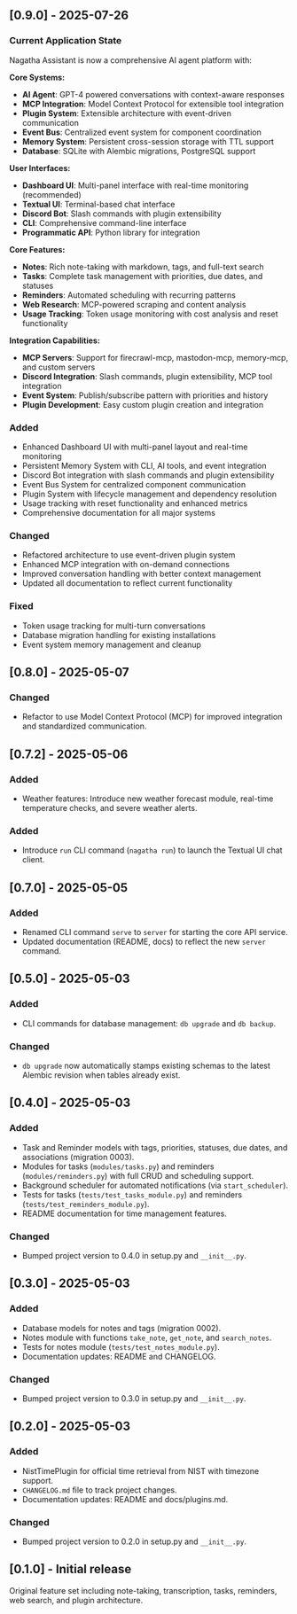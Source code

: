 ## [0.9.0] - 2025-07-26

### Current Application State
Nagatha Assistant is now a comprehensive AI agent platform with:

**Core Systems:**
- **AI Agent**: GPT-4 powered conversations with context-aware responses
- **MCP Integration**: Model Context Protocol for extensible tool integration
- **Plugin System**: Extensible architecture with event-driven communication
- **Event Bus**: Centralized event system for component coordination
- **Memory System**: Persistent cross-session storage with TTL support
- **Database**: SQLite with Alembic migrations, PostgreSQL support

**User Interfaces:**
- **Dashboard UI**: Multi-panel interface with real-time monitoring (recommended)
- **Textual UI**: Terminal-based chat interface
- **Discord Bot**: Slash commands with plugin extensibility
- **CLI**: Comprehensive command-line interface
- **Programmatic API**: Python library for integration

**Core Features:**
- **Notes**: Rich note-taking with markdown, tags, and full-text search
- **Tasks**: Complete task management with priorities, due dates, and statuses
- **Reminders**: Automated scheduling with recurring patterns
- **Web Research**: MCP-powered scraping and content analysis
- **Usage Tracking**: Token usage monitoring with cost analysis and reset functionality

**Integration Capabilities:**
- **MCP Servers**: Support for firecrawl-mcp, mastodon-mcp, memory-mcp, and custom servers
- **Discord Integration**: Slash commands, plugin extensibility, MCP tool integration
- **Event System**: Publish/subscribe pattern with priorities and history
- **Plugin Development**: Easy custom plugin creation and integration

### Added
- Enhanced Dashboard UI with multi-panel layout and real-time monitoring
- Persistent Memory System with CLI, AI tools, and event integration
- Discord Bot integration with slash commands and plugin extensibility
- Event Bus System for centralized component communication
- Plugin System with lifecycle management and dependency resolution
- Usage tracking with reset functionality and enhanced metrics
- Comprehensive documentation for all major systems

### Changed
- Refactored architecture to use event-driven plugin system
- Enhanced MCP integration with on-demand connections
- Improved conversation handling with better context management
- Updated all documentation to reflect current functionality

### Fixed
- Token usage tracking for multi-turn conversations
- Database migration handling for existing installations
- Event system memory management and cleanup

## [0.8.0] - 2025-05-07

### Changed
- Refactor to use Model Context Protocol (MCP) for improved integration and standardized communication.

## [0.7.2] - 2025-05-06

### Added
- Weather features: Introduce new weather forecast module, real-time temperature checks, and severe weather alerts.


### Added
- Introduce `run` CLI command (`nagatha run`) to launch the Textual UI chat client.

## [0.7.0] - 2025-05-05

### Added
- Renamed CLI command `serve` to `server` for starting the core API service.
- Updated documentation (README, docs) to reflect the new `server` command.

## [0.5.0] - 2025-05-03

### Added
- CLI commands for database management: `db upgrade` and `db backup`.

### Changed
- `db upgrade` now automatically stamps existing schemas to the latest Alembic revision when tables already exist.

## [0.4.0] - 2025-05-03

### Added
- Task and Reminder models with tags, priorities, statuses, due dates, and associations (migration 0003).
- Modules for tasks (`modules/tasks.py`) and reminders (`modules/reminders.py`) with full CRUD and scheduling support.
- Background scheduler for automated notifications (via `start_scheduler`).
- Tests for tasks (`tests/test_tasks_module.py`) and reminders (`tests/test_reminders_module.py`).
- README documentation for time management features.

### Changed
- Bumped project version to 0.4.0 in setup.py and `__init__.py`.
## [0.3.0] - 2025-05-03

### Added
- Database models for notes and tags (migration 0002).
- Notes module with functions `take_note`, `get_note`, and `search_notes`.
- Tests for notes module (`tests/test_notes_module.py`).
- Documentation updates: README and CHANGELOG.

### Changed
- Bumped project version to 0.3.0 in setup.py and `__init__.py`.

## [0.2.0] - 2025-05-03

### Added
- NistTimePlugin for official time retrieval from NIST with timezone support.
- `CHANGELOG.md` file to track project changes.
- Documentation updates: README and docs/plugins.md.

### Changed
- Bumped project version to 0.2.0 in setup.py and `__init__.py`.

## [0.1.0] - Initial release
Original feature set including note-taking, transcription, tasks, reminders, web search, and plugin architecture.